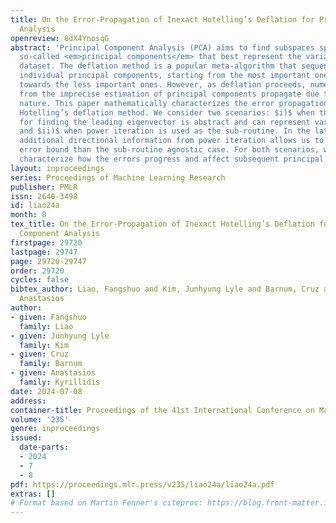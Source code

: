 ```yaml
---
title: On the Error-Propagation of Inexact Hotelling’s Deflation for Principal Component
  Analysis
openreview: 8dX4YnosqG
abstract: 'Principal Component Analysis (PCA) aims to find subspaces spanned by the
  so-called <em>principal components</em> that best represent the variance in the
  dataset. The deflation method is a popular meta-algorithm that sequentially finds
  individual principal components, starting from the most important ones and working
  towards the less important ones. However, as deflation proceeds, numerical errors
  from the imprecise estimation of principal components propagate due to its sequential
  nature. This paper mathematically characterizes the error propagation of the inexact
  Hotelling’s deflation method. We consider two scenarios: $i)$ when the sub-routine
  for finding the leading eigenvector is abstract and can represent various algorithms;
  and $ii)$ when power iteration is used as the sub-routine. In the latter case, the
  additional directional information from power iteration allows us to obtain a tighter
  error bound than the sub-routine agnostic case. For both scenarios, we explicitly
  characterize how the errors progress and affect subsequent principal component estimations.'
layout: inproceedings
series: Proceedings of Machine Learning Research
publisher: PMLR
issn: 2640-3498
id: liao24a
month: 0
tex_title: On the Error-Propagation of Inexact Hotelling’s Deflation for Principal
  Component Analysis
firstpage: 29720
lastpage: 29747
page: 29720-29747
order: 29720
cycles: false
bibtex_author: Liao, Fangshuo and Kim, Junhyung Lyle and Barnum, Cruz and Kyrillidis,
  Anastasios
author:
- given: Fangshuo
  family: Liao
- given: Junhyung Lyle
  family: Kim
- given: Cruz
  family: Barnum
- given: Anastasios
  family: Kyrillidis
date: 2024-07-08
address:
container-title: Proceedings of the 41st International Conference on Machine Learning
volume: '235'
genre: inproceedings
issued:
  date-parts:
  - 2024
  - 7
  - 8
pdf: https://proceedings.mlr.press/v235/liao24a/liao24a.pdf
extras: []
# Format based on Martin Fenner's citeproc: https://blog.front-matter.io/posts/citeproc-yaml-for-bibliographies/
---
```

